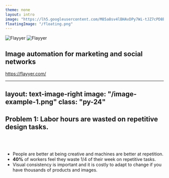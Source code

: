 ```yaml
---
theme: none
layout: intro
image: "https://lh5.googleusercontent.com/M85a8sv4lBHAvDPy7Wi-tJZ7cPD8bKtn4lyJElEjF0QPggUhcS_l0RtpaDdH1mEZsDnOy_FLeEbb99Gj2kveaN8tXhfEhTx0LrgKlY4mTBlXL4_TiluwZGasmhj026t4kDXy5u_M-VA"
floatingImage: "/floating.png"
---
```


<div class="h-full flex justify-between flex-col">
  <div>
    <div class="w-full max-w-[72%] mt-32">
      <img src="/logo.png" alt="Flayyer" class="w-[128px] dark:hidden" />
      <img src="/logo-dark.png" alt="Flayyer" class="w-[128px] mb-4 hidden dark:block" />
      <h2 class="text-[#111827] text-[30px] font-extrabold dark:text-gray-400">
        <span class="text-primary dark:text-white">Image automation</span> for marketing and social networks
      </h2>
    </div>
  </div>

  <div>
    <a href="https://flayyer.com/" target="_blank" rel="noopener noreferrer">
      https://flayyer.com/
    </a>
  </div>
</div>

---
layout: text-image-right
image: "/image-example-1.png"
class: "py-24"
---

<h2 class="text-[#111827] text-[30px] font-extrabold dark:text-gray-400">
  <span class="text-primary dark:text-white">Problem 1:</span> Labor hours are wasted on repetitive design tasks.
</h2>

<br />
<br />

- People are better at being creative and machines are better at repetition.
- **40%** of workers feel they waste 1/4 of their week on repetitive tasks.
- Visual consistency is important and it is costly to adapt to change if you have thousands of products and images.
